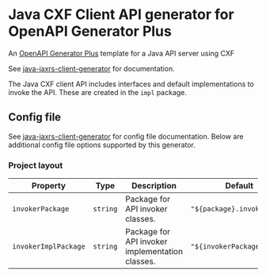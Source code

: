 # Java CXF Client API generator for OpenAPI Generator Plus

An [OpenAPI Generator Plus](https://github.com/karlvr/openapi-generator-plus) template for a Java API server using CXF

See [java-jaxrs-client-generator](https://github.com/karlvr/openapi-generator-plus-generators/tree/master/packages/java-jaxrs-client) for documentation.

The Java CXF client API includes interfaces and default implementations to invoke the API. These are created
in the `impl` package.

## Config file

See [java-jaxrs-client-generator](https://github.com/karlvr/openapi-generator-plus-generators/tree/master/packages/java-jaxrs-client) for config file
documentation. Below are additional config file options supported by this generator.

### Project layout

|Property|Type|Description|Default|
|--------|----|-----------|-------|
|`invokerPackage`|`string`|Package for API invoker classes.|`"${package}.invoker"`|
|`invokerImplPackage`|`string`|Package for API invoker implementation classes.|`"${invokerPackage}.impl"`|
